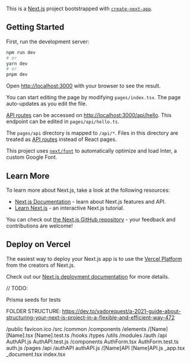 This is a [Next.js](https://nextjs.org/) project bootstrapped with [`create-next-app`](https://github.com/vercel/next.js/tree/canary/packages/create-next-app).

## Getting Started

First, run the development server:

```bash
npm run dev
# or
yarn dev
# or
pnpm dev
```

Open [http://localhost:3000](http://localhost:3000) with your browser to see the result.

You can start editing the page by modifying `pages/index.tsx`. The page auto-updates as you edit the file.

[API routes](https://nextjs.org/docs/api-routes/introduction) can be accessed on [http://localhost:3000/api/hello](http://localhost:3000/api/hello). This endpoint can be edited in `pages/api/hello.ts`.

The `pages/api` directory is mapped to `/api/*`. Files in this directory are treated as [API routes](https://nextjs.org/docs/api-routes/introduction) instead of React pages.

This project uses [`next/font`](https://nextjs.org/docs/basic-features/font-optimization) to automatically optimize and load Inter, a custom Google Font.

## Learn More

To learn more about Next.js, take a look at the following resources:

- [Next.js Documentation](https://nextjs.org/docs) - learn about Next.js features and API.
- [Learn Next.js](https://nextjs.org/learn) - an interactive Next.js tutorial.

You can check out [the Next.js GitHub repository](https://github.com/vercel/next.js/) - your feedback and contributions are welcome!

## Deploy on Vercel

The easiest way to deploy your Next.js app is to use the [Vercel Platform](https://vercel.com/new?utm_medium=default-template&filter=next.js&utm_source=create-next-app&utm_campaign=create-next-app-readme) from the creators of Next.js.

Check out our [Next.js deployment documentation](https://nextjs.org/docs/deployment) for more details.


// TODO:

Prisma seeds for tests


FOLDER STRUCTURE: https://dev.to/vadorequest/a-2021-guide-about-structuring-your-next-js-project-in-a-flexible-and-efficient-way-472

/public
    favicon.ico
/src
    /common
        /components
            /elements
                /[Name]
                    [Name].tsx
                    [Name].test.ts
        /hooks
        /types
        /utils
    /modules
        /auth
            /api
                AuthAPI.js
                AuthAPI.test.js
            /components
                AuthForm.tsx
                AuthForm.test.ts
            auth.js
    /pages
        /api
          /authAPI
              authAPI.js
          /[Name]API
              [Name]API.js
        _app.tsx
        _document.tsx
        index.tsx